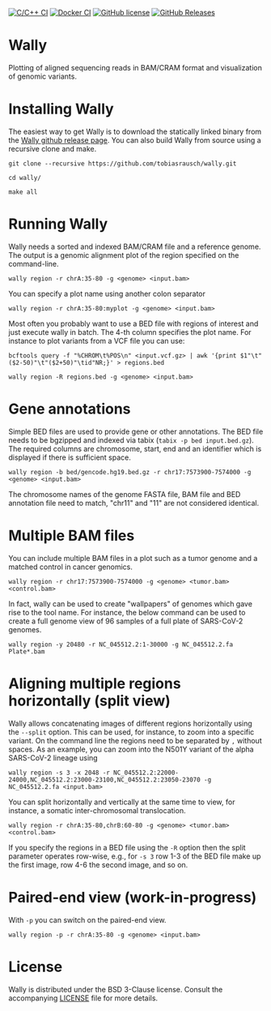 [![C/C++ CI](https://github.com/tobiasrausch/wally/workflows/C/C++%20CI/badge.svg)](https://github.com/tobiasrausch/wally/actions)
[![Docker CI](https://github.com/tobiasrausch/wally/workflows/Docker%20CI/badge.svg)](https://hub.docker.com/r/trausch/wally/)
[![GitHub license](https://img.shields.io/badge/License-BSD%203--Clause-blue.svg)](https://github.com/tobiasrausch/wally/blob/master/LICENSE)
[![GitHub Releases](https://img.shields.io/github/release/tobiasrausch/wally.svg)](https://github.com/tobiasrausch/wally/releases)

# Wally

Plotting of aligned sequencing reads in BAM/CRAM format and visualization of genomic variants.

# Installing Wally

The easiest way to get Wally is to download the statically linked binary from the [Wally github release page](https://github.com/tobiasrausch/wally/releases/). You can also build Wally from source using a recursive clone and make. 

`git clone --recursive https://github.com/tobiasrausch/wally.git`

`cd wally/`

`make all`


# Running Wally

Wally needs a sorted and indexed BAM/CRAM file and a reference genome. The output is a genomic alignment plot of the region specified on the command-line.

`wally region -r chrA:35-80 -g <genome> <input.bam>`

You can specify a plot name using another colon separator

`wally region -r chrA:35-80:myplot -g <genome> <input.bam>`

Most often you probably want to use a BED file with regions of interest and just execute wally in batch. The 4-th column specifies the plot name. For instance to plot variants from a VCF file you can use:

`bcftools query -f "%CHROM\t%POS\n" <input.vcf.gz> | awk '{print $1"\t"($2-50)"\t"($2+50)"\tid"NR;}' > regions.bed`

`wally region -R regions.bed -g <genome> <input.bam>`

# Gene annotations

Simple BED files are used to provide gene or other annotations. The BED file needs to be bgzipped and indexed via tabix (`tabix -p bed input.bed.gz`). The required columns are chromosome, start, end and an identifier which is displayed if there is sufficient space.

`wally region -b bed/gencode.hg19.bed.gz -r chr17:7573900-7574000 -g <genome> <input.bam>`

The chromosome names of the genome FASTA file, BAM file and BED annotation file need to match, "chr11" and "11" are not considered identical.

# Multiple BAM files

You can include multiple BAM files in a plot such as a tumor genome and a matched control in cancer genomics.

`wally region -r chr17:7573900-7574000 -g <genome> <tumor.bam> <control.bam>`

In fact, wally can be used to create "wallpapers" of genomes which gave rise to the tool name. For instance, the below command can be used to create a full genome view of 96 samples of a full plate of SARS-CoV-2 genomes.

`wally region -y 20480 -r NC_045512.2:1-30000 -g NC_045512.2.fa Plate*.bam`

# Aligning multiple regions horizontally (split view)

Wally allows concatenating images of different regions horizontally using the `--split` option. This can be used, for instance, to zoom into a specific variant. On the command line the regions need to be separated by `,` without spaces. As an example, you can zoom into the N501Y variant of the alpha SARS-CoV-2 lineage using 

`wally region -s 3 -x 2048 -r NC_045512.2:22000-24000,NC_045512.2:23000-23100,NC_045512.2:23050-23070 -g NC_045512.2.fa <input.bam>`

You can split horizontally and vertically at the same time to view, for instance, a somatic inter-chromosomal translocation.

`wally region -r chrA:35-80,chrB:60-80 -g <genome> <tumor.bam> <control.bam>`

If you specify the regions in a BED file using the `-R` option then the split parameter operates row-wise, e.g., for `-s 3` row 1-3 of the BED file make up the first image, row 4-6 the second image, and so on.

# Paired-end view (work-in-progress)

With `-p` you can switch on the paired-end view. 

`wally region -p -r chrA:35-80 -g <genome> <input.bam>`

# License

Wally is distributed under the BSD 3-Clause license. Consult the accompanying [LICENSE](https://github.com/tobiasrausch/wally/blob/master/LICENSE) file for more details.
